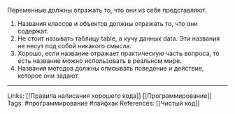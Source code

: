 Переменные должны отражать то, что они из себя представляют. 
1. Названия классов и объектов должны отражать то, что они содержат. 
2. Не стоит называть таблицу table, а кучу данных data. Эти названия не несут под собой никакого смысла. 
3. Хорошо, если название отражает практическую часть вопроса, то есть название можно использовать в реальном мире. 
4. Названия методов должны описывать поведение и действие, которое они задают. 
___
Links: [[Правила написания хорошего кода]] [[Программирование]]
Tags: #программирование #лайфхак 
References: [[Чистый код]]